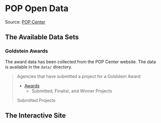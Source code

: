 # POP Open Data

Source: [POP Center](https://popcenter.asu.edu/content/about)

## The Available Data Sets


### Goldstein Awards

The award data has been collected from the POP Center website. The data is available in the `data/` directory. 


> Agencies that have submitted a project for a Goldstein Award
>   - [Awards](https://popcenter.asu.edu/content/pop-projects)
>       - Submitted, Finalist, and Winner Projects
>
> 
> 
> Submitted Projects


## The Interactive Site
